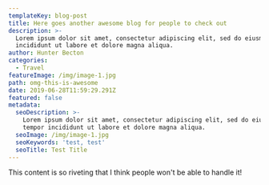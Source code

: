 ```yaml
---
templateKey: blog-post
title: Here goes another awesome blog for people to check out
description: >-
  Lorem ipsum dolor sit amet, consectetur adipiscing elit, sed do eiusmod tempor
  incididunt ut labore et dolore magna aliqua.
author: Hunter Becton
categories:
  - Travel
featureImage: /img/image-1.jpg
path: omg-this-is-awesome
date: 2019-06-28T11:59:29.291Z
featured: false
metadata:
  seoDescription: >-
    Lorem ipsum dolor sit amet, consectetur adipiscing elit, sed do eiusmod
    tempor incididunt ut labore et dolore magna aliqua.
  seoImage: /img/image-1.jpg
  seoKeywords: 'test, test'
  seoTitle: Test Title
---
```

This content is so riveting that I think people won't be able to handle it!
